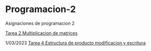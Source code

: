 # Programacion-2
Asignaciones de programacion 2

[Tarea 2 Multiplicacion de matrices](https://github.com/asarmiento02/Programacion-2/blob/b8f11423f96fd7378205467f9ac079c5974c4e86/Asignaciones/Tarea2_Multiplicacion_matrices.cpp)

1/03/2023
[Tarea 4 Estructura de producto modificacion y escritura](https://github.com/asarmiento02/Programacion-2/blob/e52fa779cfc7d27e24bd0e6921e46936e35b4f06/Asignaciones/Tarea4_clase_Estructuras_y_funciones.cpp)
